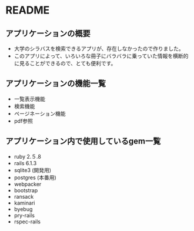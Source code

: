 # README

## アプリケーションの概要
* 大学のシラバスを検索できるアプリが、存在しなかったので作りました。
* このアプリによって、いろいろな冊子にバラバラに乗っていた情報を横断的に見ることができるので、とても便利です。

## アプリケーションの機能一覧
* 一覧表示機能
* 検索機能
* ページネーション機能
* pdf参照

## アプリケーション内で使用しているgem一覧
* ruby 2.５.8
* rails 6.1.3
* sqlite3 (開発用)
* postgres (本番用)
* webpacker
* bootstrap
* ransack
* kaminari
* byebug
* pry-rails
* rspec-rails
